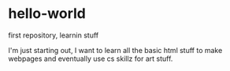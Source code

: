 # hello-world
first repository, learnin stuff

I'm just starting out, I want to learn all the basic html stuff to make webpages and eventually use cs skillz for art stuff.
